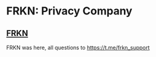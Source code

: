 
# FRKN: Privacy Company

## [FRKN](https://frkn.org) 

FRKN was here, all questions to https://t.me/frkn_support



